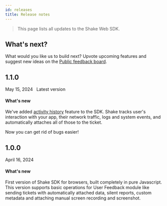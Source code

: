 ```yaml
---
id: releases
title: Release notes
---
```

>This page lists all updates to the Shake Web SDK.

## What's next?

What would you like us to build next? Upvote upcoming features and suggest new ideas on the [Public feedback board](https://feedback.shakebugs.com/).

## 1.1.0
<span class="tag-button">May 15, 2024</span>&nbsp;&nbsp;
<span class="tag-button green-tag-button">Latest version</span>

#### What's new

We've added [activity history](/web/configuration-and-data/activity-history) feature to the SDK. Shake tracks user's interaction with your app, their network traffic,
logs and system events, and automatically attaches all of those to the ticket.

Now you can get rid of bugs easier!

## 1.0.0
<span class="tag-button">April 16, 2024</span>&nbsp;&nbsp;

#### What's new

First version of Shake SDK for browsers, built completely in pure Javascript. This version supports basic operations
for User Feedback module like sending tickets with automatically attached data, silent reports, custom metadata and 
attaching manual screen recording and screenshot.
